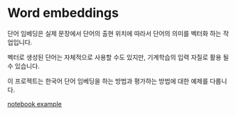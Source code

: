 # Word embeddings 

단어 임베딩은 실제 문장에서 단어의 출현 위치에 따라서 단어의 의미를 벡터화 하는 작업입니다.

벡터로 생성된 단어는 자체적으로 사용할 수도 있지만, 기계학습의 입력 자질로 활용 될 수 있습니다.

이 프로젝트는 한국어 단어 임베딩을 하는 방법과 평가하는 방법에 대한 예제를 다룹니다.

[notebook example](./blob/marster/word_embedding_tutorial.ipynb)

